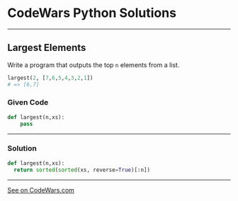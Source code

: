 # CodeWars Python Solutions

---

## Largest Elements

Write a program that outputs the top `n` elements from a list.


```python
largest(2, [7,6,5,4,3,2,1])
# => [6,7]
```



### Given Code


```python
def largest(n,xs):
    pass
```

---

### Solution


```python
def largest(n,xs):
  return sorted(sorted(xs, reverse=True)[:n])
```


---


[See on CodeWars.com](https://www.codewars.com/kata/53d32bea2f2a21f666000256/)
